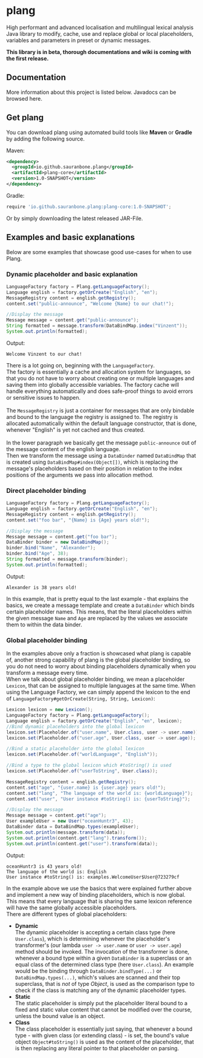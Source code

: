 # plang
High performant and advanced localisation and multilingual lexical analysis Java library to modify, cache, use and replace global or local placeholders, variables and parameters in preset or dynamic messages.

**This library is in beta, thorough documentations and wiki is coming with the first release.**

## Documentation
More information about this project is listed below. Javadocs can be browsed here.

## Get plang
You can download plang using automated build tools like **Maven** or **Gradle** by adding the following source.

Maven:

```xml
<dependency>
  <groupId>io.github.sauranbone.plang</groupId>
  <artifactId>plang-core</artifactId>
  <version>1.0-SNAPSHOT</version>
</dependency>
```

Gradle:

```gradle
require 'io.github.sauranbone.plang:plang-core:1.0-SNAPSHOT';
```

Or by simply downloading the latest released JAR-File.

## Examples and basic explanations
Below are some examples that showcase good use-cases for when to use Plang.

### Dynamic placeholder and basic explanation
```java
LanguageFactory factory = Plang.getLanguageFactory();
Language english = factory.getOrCreate("English", "en");
MessageRegistry content = english.getRegistry();
content.set("public-announce", "Welcome {Name} to our chat!");

//Display the message
Message message = content.get("public-announce");
String formatted = message.transform(DataBindMap.index("Vinzent"));
System.out.println(formatted);
```

Output:
```
Welcome Vinzent to our chat!
```

There is a lot going on, beginning with the `LanguageFactory`. <br>
The factory is essentially a cache and allocation system for languages,
so that you do not have to worry about creating one or multiple languages and 
saving them into globally accessible variables. The factory cache will handle
everything automatically and does safe-proof things to avoid errors or sensitive
issues to happen.<br>
<br>
The `MessageRegistry` is just a container for messages that are only bindable and bound
to the language the registry is assigned to. The registry is allocated automatically
within the default language constructor, that is done, whenever "English" is yet not
cached and thus created.<br><br>
In the lower paragraph we basically get the message `public-announce` out of the message
content of the english language.<br>
Then we transform the message using a `DataBinder` named `DataBindMap` that is created
using `DataBindMap#index(Object[])`, which is replacing the message's placeholders based on their
position in relation to the index positions of the arguments we pass into allocation method.<br>

### Direct placeholder binding
```java
LanguageFactory factory = Plang.getLanguageFactory();
Language english = factory.getOrCreate("English", "en");
MessageRegistry content = english.getRegistry();
content.set("foo bar", "{Name} is {Age} years old!");

//Display the message
Message message = content.get("foo bar");
DataBinder binder = new DataBindMap();
binder.bind("Name", "Alexander");
binder.bind("Age", 38);
String formatted = message.transform(binder);
System.out.println(formatted);
```
Output:
```
Alexander is 38 years old!
```
In this example, that is pretty equal to the last example - that explains the basics, we create
a message template and create a `DataBinder` which binds certain placeholder names.
This means, that the literal placeholders within the given message `Name` and `Age` are replaced
by the values we associate them to within the data binder.

### Global placeholder binding
In the examples above only a fraction is showcased what plang is capable of, another strong capability
of plang is the global placeholder binding, so you do not need to worry about binding placeholders
dynamically when you transform a message every time.<br>
When we talk about global placeholder binding, we mean a placeholder `Lexicon`, that can be assigned to
multiple languages at the same time. When using the Language Factory, we can simply append the lexicon
to the end of `LanguageFactory#getOrCreate(String, String, Lexicon)`:<br>
```java
Lexicon lexicon = new Lexicon();
LanguageFactory factory = Plang.getLanguageFactory();
Language english = factory.getOrCreate("English", "en", lexicon);
//Bind dynamic placeholders into the global lexicon
lexicon.set(Placeholder.of("user.name", User.class, user -> user.name));
lexicon.set(Placeholder.of("user.age", User.class, user -> user.age));

//Bind a static placeholder into the global lexicon
lexicon.set(Placeholder.of("worldLanguage", "English"));

//Bind a type to the global lexicon which #toString() is used
lexicon.set(Placeholder.of("userToString", User.class));

MessageRegistry content = english.getRegistry();
content.set("age", "{user.name} is {user.age} years old!");
content.set("lang", "The language of the world is: {worldLanguage}");
content.set("user", "User instance #toString() is: {userToString}");

//Display the message
Message message = content.get("age");
User exampleUser = new User("oceanHuntr3", 43);
DataBinder data = DataBindMap.types(exampleUser);
System.out.println(message.transform(data));
System.out.println(content.get("lang").transform());
System.out.println(content.get("user").transform(data));
```
Output:
```
oceanHuntr3 is 43 years old!
The language of the world is: English
User instance #toString() is: examples.WelcomeUser$User@723279cf
```

In the example above we use the basics that were explained further above and implement a new way
of binding placeholders, which is now global. This means that every language that is sharing the
same lexicon reference will have the same globally accessible placeholders.<br>
There are different types of global placeholders:
- **Dynamic**<br>The dynamic placeholder is accepting a certain class type (here `User.class`), which is determining whenever the placeholder's transformer's (our lambda `user -> user.name` or `user -> user.age`) method should be invoked. The invocation of the transformer is done, whenever a bound type within a given `DataBinder` is a superclass or an equal class of the determined class type (here `User.class`). An example would be the binding through `DataBinder.bindType(...)` or `DataBindMap.types(...)`, which's values are scanned and their top superclass, that is *not* of type *Object*, is used as the comparison type to check if the class is matching any of the dynamic placeholder types.
- **Static**<br>The static placeholder is simply put the placeholder literal bound to a fixed and static value content that cannot be modified over the course, unless the bound value is an object.
- **Class**<br>The class placeholder is essentially just saying, that whenever a bound type - with given class (or extending class) - is set, the bound's value object `Object#toString()` is used as the content of the placeholder, that is then replacing any literal pointer to that placeholder on parsing.
